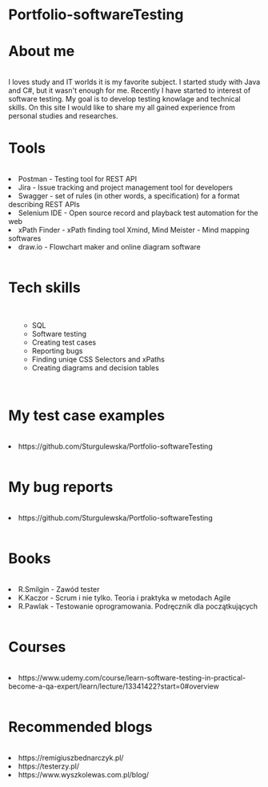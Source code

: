 # Portfolio-softwareTesting

# About me
<br>
I loves study and IT worlds it is my favorite subject. I started study with Java and C#, but it  wasn't enough for me. Recently I have started to interest of software testing. My goal is to develop testing knowlage and technical skills. On this site I would like to share my all gained experience from personal studies and researches.</br>

# Tools
<br>
<li>Postman - Testing tool for REST API</li>
<li>Jira - Issue tracking and project management tool for developers</li>
<li> Swagger - set of rules (in other words, a specification) for a format describing REST APIs</li>
<li>Selenium IDE - Open source record and playback test automation for the web</li>
<li> xPath Finder - xPath finding tool
Xmind, Mind Meister - Mind mapping softwares </li>
<li>draw.io - Flowchart maker and online diagram software</li></br>

# Tech skills
<br><ul><ul>
<li>SQL</li>
<li>Software testing</li>
<li>Creating test cases</li>
<li>Reporting bugs</li>
<li>Finding uniqe CSS Selectors and xPaths</li>
<li>Creating diagrams and decision tables</li>
</ul></ul></br>


# My test case examples
<br>
<li>https://github.com/Sturgulewska/Portfolio-softwareTesting</li></br>

# My bug reports
<br>
<li>https://github.com/Sturgulewska/Portfolio-softwareTesting</li></br>

# Books
<br>
<li>R.Smilgin - Zawód tester</li>
<li>K.Kaczor - Scrum i nie tylko. Teoria i praktyka w metodach Agile</li>
<li>R.Pawlak - Testowanie oprogramowania. Podręcznik dla początkujących</li>
</br>

# Courses
<br>
<li> https://www.udemy.com/course/learn-software-testing-in-practical-become-a-qa-expert/learn/lecture/13341422?start=0#overview </li></br>

# Recommended blogs
<br>
<li>https://remigiuszbednarczyk.pl/ </li>
<li>https://testerzy.pl/</li>
<li>https://www.wyszkolewas.com.pl/blog/</li>
</br>

